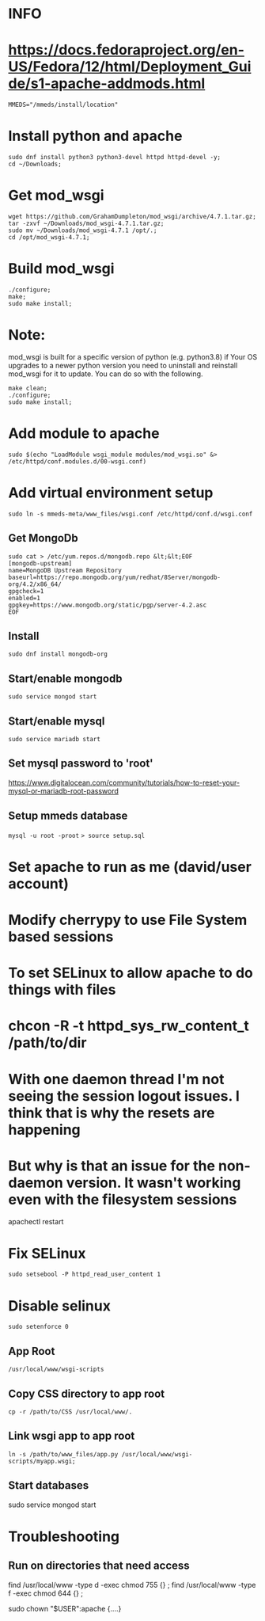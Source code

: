 # INFO
# https://docs.fedoraproject.org/en-US/Fedora/12/html/Deployment_Guide/s1-apache-addmods.html


```
MMEDS="/mmeds/install/location"
```

# Install python and apache
```
sudo dnf install python3 python3-devel httpd httpd-devel -y;
cd ~/Downloads;
```

# Get mod_wsgi

```
wget https://github.com/GrahamDumpleton/mod_wsgi/archive/4.7.1.tar.gz;
tar -zxvf ~/Downloads/mod_wsgi-4.7.1.tar.gz;
sudo mv ~/Downloads/mod_wsgi-4.7.1 /opt/.;
cd /opt/mod_wsgi-4.7.1;
```



# Build mod_wsgi
```
./configure;
make;
sudo make install;
```

# Note:
mod_wsgi is built for a specific version of python (e.g. python3.8) if
Your OS upgrades to a newer python version you need to uninstall and reinstall mod_wsgi for it to update.
You can do so with the following.

```
make clean;
./configure;
sudo make install;
```


# Add module to apache
`sudo $(echo "LoadModule wsgi_module modules/mod_wsgi.so" &> /etc/httpd/conf.modules.d/00-wsgi.conf)`

# Add virtual environment setup
`sudo ln -s mmeds-meta/www_files/wsgi.conf /etc/httpd/conf.d/wsgi.conf`


## Get MongoDb
```
sudo cat > /etc/yum.repos.d/mongodb.repo &lt;&lt;EOF
[mongodb-upstream]
name=MongoDB Upstream Repository
baseurl=https://repo.mongodb.org/yum/redhat/8Server/mongodb-org/4.2/x86_64/
gpgcheck=1
enabled=1
gpgkey=https://www.mongodb.org/static/pgp/server-4.2.asc
EOF
```

## Install
`sudo dnf install mongodb-org`

## Start/enable mongodb
`sudo service mongod start`

## Start/enable mysql
`sudo service mariadb start`

## Set mysql password to 'root'
https://www.digitalocean.com/community/tutorials/how-to-reset-your-mysql-or-mariadb-root-password

## Setup mmeds database
`mysql -u root -proot`
`> source setup.sql`

# Set apache to run as me (david/user account)
#
# Modify cherrypy to use File System based sessions
#
# To set SELinux to allow apache to do things with files
# chcon -R -t httpd_sys_rw_content_t /path/to/dir
#
# With one daemon thread I'm not seeing the session logout issues. I think that is why the resets are happening
# But why is that an issue for the non-daemon version. It wasn't working even with the filesystem sessions


apachectl restart

# Fix SELinux
`sudo setsebool -P httpd_read_user_content 1`

# Disable selinux
`sudo setenforce 0`


## App Root
`/usr/local/www/wsgi-scripts`

## Copy CSS directory to app root
`cp -r /path/to/CSS /usr/local/www/.`

## Link wsgi app to app root
`ln -s /path/to/www_files/app.py /usr/local/www/wsgi-scripts/myapp.wsgi;`

## Start databases
sudo service mongod start

# Troubleshooting

## Run on directories that need access
find /usr/local/www -type d -exec chmod 755 {} \;
find /usr/local/www -type f -exec chmod 644 {} \;

sudo chown "$USER":apache {....}
